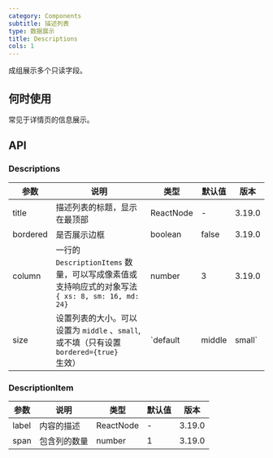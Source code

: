 ```yaml
---
category: Components
subtitle: 描述列表
type: 数据展示
title: Descriptions
cols: 1
---
```


成组展示多个只读字段。

## 何时使用

常见于详情页的信息展示。

## API

### Descriptions

| 参数 | 说明 | 类型 | 默认值 | 版本 |
| --- | --- | --- | --- | --- |
| title | 描述列表的标题，显示在最顶部 | ReactNode | - | 3.19.0 |
| bordered | 是否展示边框 | boolean | false | 3.19.0 |
| column | 一行的 `DescriptionItems` 数量，可以写成像素值或支持响应式的对象写法 `{ xs: 8, sm: 16, md: 24}` | number | 3 | 3.19.0 |
| size | 设置列表的大小。可以设置为 `middle` 、`small`, 或不填（只有设置 `bordered={true}` 生效） | `default | middle | small` | false | 3.19.0 |

### DescriptionItem

| 参数  | 说明         | 类型      | 默认值 | 版本   |
| ----- | ------------ | --------- | ------ | ------ |
| label | 内容的描述   | ReactNode | -      | 3.19.0 |
| span  | 包含列的数量 | number    | 1      | 3.19.0 |
